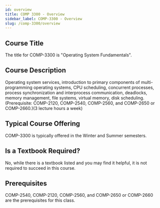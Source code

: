 ```yaml
---
id: overview
title: COMP 3300 - Overview
sidebar_label: COMP-3300 - Overview
slug: /comp-3300/overview
---
```


## Course Title

The title for COMP-3300 is "Operating System Fundamentals".

## Course Description

Operating system services, introduction to primary components of multi-programming operating systems, CPU scheduling, concurrent processes, process synchronization and interprocess communication, deadlocks, memory management, file systems, virtual memory, disk scheduling. (Prerequisite: COMP-2120, COMP-2540, COMP-2560, and COMP-2650 or COMP-2660.)(3 lecture hours a week)

## Typical Course Offering

COMP-3300 is typically offered in the Winter and Summer semesters.

## Is a Textbook Required?

No, while there is a textbook listed and you may find it helpful, it is not required to succeed in this course.

## Prerequisites

COMP-2540, COMP-2120, COMP-2560, and COMP-2650 or COMP-2660 are the prerequisites for this class.

